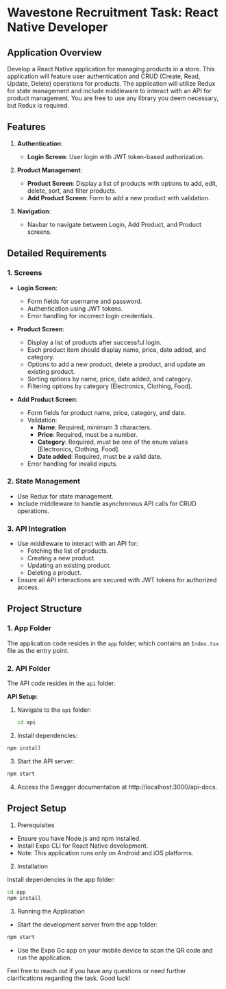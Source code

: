 # Wavestone Recruitment Task: React Native Developer

## Application Overview

Develop a React Native application for managing products in a store. This application will feature user authentication and CRUD (Create, Read, Update, Delete) operations for products. The application will utilize Redux for state management and include middleware to interact with an API for product management. You are free to use any library you deem necessary, but Redux is required.

## Features

1. **Authentication**:

   - **Login Screen**: User login with JWT token-based authorization.

2. **Product Management**:

   - **Product Screen**: Display a list of products with options to add, edit, delete, sort, and filter products.
   - **Add Product Screen**: Form to add a new product with validation.

3. **Navigation**:
   - Navbar to navigate between Login, Add Product, and Product screens.

## Detailed Requirements

### 1. Screens

- **Login Screen**:

  - Form fields for username and password.
  - Authentication using JWT tokens.
  - Error handling for incorrect login credentials.

- **Product Screen**:

  - Display a list of products after successful login.
  - Each product item should display name, price, date added, and category.
  - Options to add a new product, delete a product, and update an existing product.
  - Sorting options by name, price, date added, and category.
  - Filtering options by category (Electronics, Clothing, Food).

- **Add Product Screen**:
  - Form fields for product name, price, category, and date.
  - Validation:
    - **Name**: Required, minimum 3 characters.
    - **Price**: Required, must be a number.
    - **Category**: Required, must be one of the enum values [Electronics, Clothing, Food].
    - **Date added**: Required, must be a valid date.
  - Error handling for invalid inputs.

### 2. State Management

- Use Redux for state management.
- Include middleware to handle asynchronous API calls for CRUD operations.

### 3. API Integration

- Use middleware to interact with an API for:
  - Fetching the list of products.
  - Creating a new product.
  - Updating an existing product.
  - Deleting a product.
- Ensure all API interactions are secured with JWT tokens for authorized access.

## Project Structure

### 1. App Folder

The application code resides in the `app` folder, which contains an `Index.tsx` file as the entry point.

### 2. API Folder

The API code resides in the `api` folder.

**API Setup**:

1. Navigate to the `api` folder:
   ```bash
   cd api
   ```
2. Install dependencies:

```bash
npm install
```

3. Start the API server:

```bash
npm start
```

4. Access the Swagger documentation at http://localhost:3000/api-docs.

## Project Setup

1. Prerequisites

- Ensure you have Node.js and npm installed.
- Install Expo CLI for React Native development.
- Note: This application runs only on Android and iOS platforms.

2. Installation

Install dependencies in the app folder:

```bash
cd app
npm install
```

3. Running the Application

- Start the development server from the app folder:

```bash
npm start
```

- Use the Expo Go app on your mobile device to scan the QR code and run the application.

Feel free to reach out if you have any questions or need further clarifications regarding the task. Good luck!
